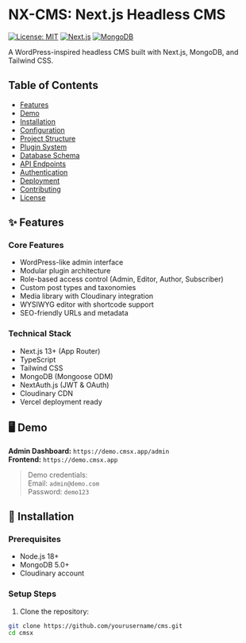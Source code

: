 # NX-CMS: Next.js Headless CMS

[![License: MIT](https://img.shields.io/badge/License-MIT-blue.svg)](https://opensource.org/licenses/MIT)
[![Next.js](https://img.shields.io/badge/Next.js-15+-000000?logo=next.js)](https://nextjs.org)
[![MongoDB](https://img.shields.io/badge/MongoDB-5.0+-47A248?logo=mongodb)](https://www.mongodb.com)

A WordPress-inspired headless CMS built with Next.js, MongoDB, and Tailwind CSS.

## Table of Contents
- [Features](#-features)
- [Demo](#-demo)
- [Installation](#-installation)
- [Configuration](#-configuration)
- [Project Structure](#-project-structure)
- [Plugin System](#-plugin-system)
- [Database Schema](#-database-schema)
- [API Endpoints](#-api-endpoints)
- [Authentication](#-authentication)
- [Deployment](#-deployment)
- [Contributing](#-contributing)
- [License](#-license)

## ✨ Features

### Core Features
- WordPress-like admin interface
- Modular plugin architecture
- Role-based access control (Admin, Editor, Author, Subscriber)
- Custom post types and taxonomies
- Media library with Cloudinary integration
- WYSIWYG editor with shortcode support
- SEO-friendly URLs and metadata

### Technical Stack
- Next.js 13+ (App Router)
- TypeScript
- Tailwind CSS
- MongoDB (Mongoose ODM)
- NextAuth.js (JWT & OAuth)
- Cloudinary CDN
- Vercel deployment ready

## 🖥 Demo

**Admin Dashboard:** `https://demo.cmsx.app/admin`  
**Frontend:** `https://demo.cmsx.app`

> Demo credentials:  
> Email: `admin@demo.com`  
> Password: `demo123`

## 🚀 Installation

### Prerequisites
- Node.js 18+
- MongoDB 5.0+
- Cloudinary account

### Setup Steps

1. Clone the repository:
```bash
git clone https://github.com/yourusername/cms.git
cd cmsx